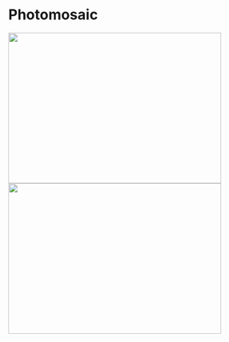# Photomosaic
<img src="https://raw.githubusercontent.com/SouravSharan/photomontage/master/ex1.jpeg"  height="300" width="425"/> <img src="https://raw.githubusercontent.com/SouravSharan/photomontage/master/ex2.jpeg"  height="300" width="425"/> 
